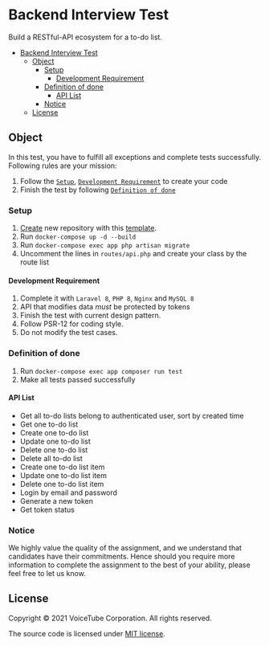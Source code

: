 # Backend Interview Test
Build a RESTful-API ecosystem for a to-do list.

- [Backend Interview Test](#backend-interview-test)
    - [Object](#object)
        - [Setup](#setup)
            - [Development Requirement](#development-requirement)
        - [Definition of done](#definition-of-done)
            - [API List](#api-list)
        - [Notice](#notice)
    - [License](#license)


## Object

In this test, you have to fulfill all exceptions and complete tests successfully. Following rules are your mission:

1. Follow the [`Setup`](#setup), [`Development Requirement`](#development-requirement) to create your code
2. Finish the test by following [`Definition of done`](#definition-of-done)

### Setup

1. [Create](https://github.com/voicetube/backend-interview-question/generate) new repository with this [template](https://github.com/voicetube/backend-interview-question/generate). 
2. Run `docker-compose up -d --build`
3. Run `docker-compose exec app php artisan migrate`
4. Uncomment the lines in `routes/api.php` and create your class by the route list

#### Development Requirement

1. Complete it with `Laravel 8`, `PHP 8`, `Nginx` and `MySQL 8`
2. API that modifies data *must* be protected by tokens
3. Finish the test with current design pattern.
4. Follow PSR-12 for coding style.
5. Do not modify the test cases.

### Definition of done

1. Run `docker-compose exec app composer run test`
2. Make all tests passed successfully

#### API List

* Get all to-do lists belong to authenticated user, sort by created time
* Get one to-do list
* Create one to-do list
* Update one to-do list
* Delete one to-do list
* Delete all to-do list
* Create one to-do list item
* Update one to-do list item
* Delete one to-do list item
* Login by email and password
* Generate a new token
* Get token status

### Notice

We highly value the quality of the assignment, and we understand that candidates have their commitments. Hence should you require more information to complete the assignment to the best of your ability, please feel free to let us know.

## License

Copyright © 2021 VoiceTube Corporation. All rights reserved.

The source code is licensed under [MIT license](https://mit-license.org/).
